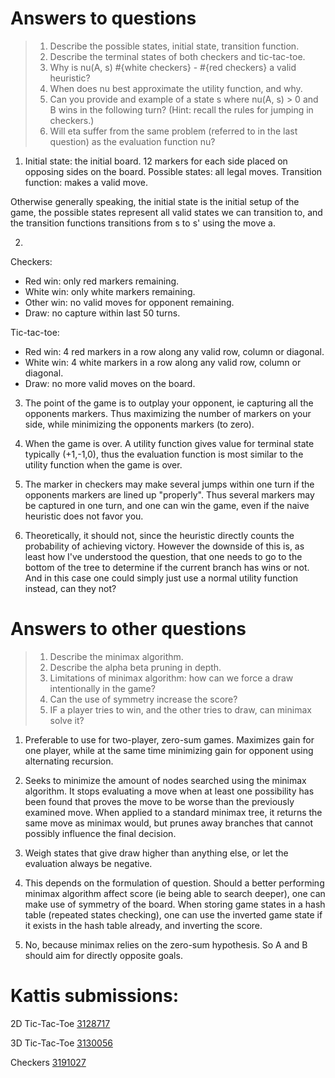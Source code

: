 # Answers to questions

> 1. Describe the possible states, initial state, transition function. 
> 2. Describe the terminal states of both checkers and tic-tac-toe. 
> 3. Why is nu(A, s) #{white checkers} - #{red checkers} a valid heuristic? 
> 4. When does nu best approximate the utility function, and why. 
> 5. Can you provide and example of a state s where nu(A, s) > 0 and B wins in the following turn? (Hint: recall the rules for jumping in checkers.) 
> 6. Will eta suffer from the same problem (referred to in the last question) as the evaluation function nu? 


1. Initial state: the initial board. 12 markers for each side placed on opposing sides on the board. 
Possible states: all legal moves. 
Transition function: makes a valid move. 

Otherwise generally speaking, the initial state is the initial setup of the game, the possible states represent all valid states we can transition to, and the transition functions transitions from s to s' using the move a.

2. 
Checkers: 
* Red win: only red markers remaining.
* White win: only white markers remaining.
* Other win: no valid moves for opponent remaining. 
* Draw: no capture within last 50 turns.

Tic-tac-toe: 
* Red win: 4 red markers in a row along any valid row, column or diagonal.
* White win: 4 white markers in a row along any valid row, column or diagonal.
* Draw: no more valid moves on the board. 

3. The point of the game is to outplay your opponent, ie capturing all the opponents markers. Thus maximizing the number of markers on your side, while minimizing the opponents markers (to zero). 

4. When the game is over. A utility function gives value for terminal state typically (+1,-1,0), thus the evaluation function is most similar to the utility function when the game is over. 

5. The marker in checkers may make several jumps within one turn if the opponents markers are lined up "properly". Thus several markers may be captured in one turn, and one can win the game, even if the naive heuristic does not favor you. 

6. Theoretically, it should not, since the heuristic directly counts the probability of achieving victory. However the downside of this is, as least how I've understood the question, that one needs to go to the bottom of the tree to determine if the current branch has wins or not. And in this case one could simply just use a normal utility function instead, can they not?

# Answers to other questions

> 1. Describe the minimax algorithm. 
> 2. Describe the alpha beta pruning in depth. 
> 3. Limitations of minimax algorithm: how can we force a draw intentionally in the game?
> 4. Can the use of symmetry increase the score?
> 5. IF a player tries to win, and the other tries to draw, can minimax solve it?

1. Preferable to use for two-player, zero-sum games. Maximizes gain for one player, while at the same time minimizing gain for opponent using alternating recursion. 

2. Seeks to minimize the amount of nodes searched using the minimax algorithm. It stops evaluating a move when at least one possibility has been found that proves the move to be worse than the previously examined move. When applied to a standard minimax tree, it returns the same move as minimax would, but prunes away branches that cannot possibly influence the final decision. 

3. Weigh states that give draw higher than anything else, or let the evaluation always be negative. 

4. This depends on the formulation of question. Should a better performing minimax algorithm affect score (ie being able to search deeper), one can make use of symmetry of the board. When storing game states in a hash table (repeated states checking), one can use the inverted game state if it exists in the hash table already, and inverting the score. 

5. No, because minimax relies on the zero-sum hypothesis. So A and B should aim for directly opposite goals.

# Kattis submissions:

2D Tic-Tac-Toe
[3128717](https://kth.kattis.com/submissions/3128713)

3D Tic-Tac-Toe
[3130056](https://kth.kattis.com/submissions/3130056)

Checkers
[3191027](https://kth.kattis.com/submissions/3191027)
